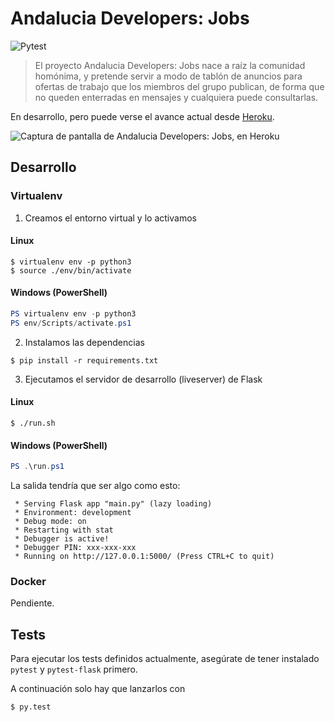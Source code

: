 # Andalucia Developers: Jobs

![Pytest](https://github.com/JuanjoSalvador/ad-jobs/workflows/Pytest/badge.svg)

> El proyecto Andalucia Developers: Jobs nace a raíz la comunidad homónima, y pretende servir a modo de tablón de anuncios para ofertas de trabajo que los miembros del grupo publican, de forma que no queden enterradas en mensajes y cualquiera puede consultarlas.

En desarrollo, pero puede verse el avance actual desde [Heroku](https://ad-jobs.herokuapp.com/).

![Captura de pantalla de Andalucia Developers: Jobs, en Heroku](https://pbs.twimg.com/media/EdtUgrHWoAMhKFv?format=png&name=large)

## Desarrollo

### Virtualenv

1. Creamos el entorno virtual y lo activamos

#### Linux
```shell
$ virtualenv env -p python3
$ source ./env/bin/activate
```

#### Windows (PowerShell)
```powershell
PS virtualenv env -p python3
PS env/Scripts/activate.ps1
```

2. Instalamos las dependencias

```shell
$ pip install -r requirements.txt
```

3. Ejecutamos el servidor de desarrollo (liveserver) de Flask

#### Linux

```shell
$ ./run.sh
```

#### Windows (PowerShell)
```powershell
PS .\run.ps1
```

La salida tendría que ser algo como esto: 

```
 * Serving Flask app "main.py" (lazy loading)
 * Environment: development
 * Debug mode: on
 * Restarting with stat
 * Debugger is active!
 * Debugger PIN: xxx-xxx-xxx
 * Running on http://127.0.0.1:5000/ (Press CTRL+C to quit)
```

### Docker
Pendiente.

## Tests

Para ejecutar los tests definidos actualmente, asegúrate de tener instalado `pytest` y `pytest-flask` primero.

A continuación solo hay que lanzarlos con

```bash
$ py.test
```